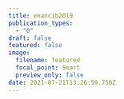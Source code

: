 ```yaml
---
title: enancib2019
publication_types:
  - "0"
draft: false
featured: false
image:
  filename: featured
  focal_point: Smart
  preview_only: false
date: 2021-07-21T13:26:59.750Z
---
```

